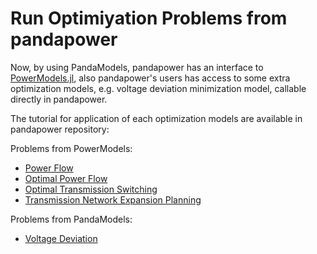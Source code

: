# Run Optimiyation Problems from pandapower


Now, by using PandaModels, pandapower has an interface to [PowerModels.jl](https://lanl-ansi.github.io/PowerModels.jl/stable/), also pandapower's users has access to some extra optimization models, e.g. voltage deviation minimization model, callable directly in pandapower.

The tutorial for application of each optimization models are available in pandapower repository:

Problems from PowerModels:

* [Power Flow](https://github.com/e2nIEE/pandapower/blob/develop/tutorials/pf_powermodels%20.ipynb)
* [Optimal Power Flow](https://github.com/e2nIEE/pandapower/blob/develop/tutorials/opf_powermodels.ipynb)
* [Optimal Transmission Switching](https://github.com/e2nIEE/pandapower/blob/develop/tutorials/ost_powermodels.ipynb)
* [Transmission Network Expansion Planning](https://github.com/e2nIEE/pandapower/blob/develop/tutorials/tnep_powermodels.ipynb)

Problems from PandaModels:
* [Voltage Deviation](https://github.com/e2nIEE/pandapower/blob/develop/tutorials/vd_pandamodels.ipynb)

